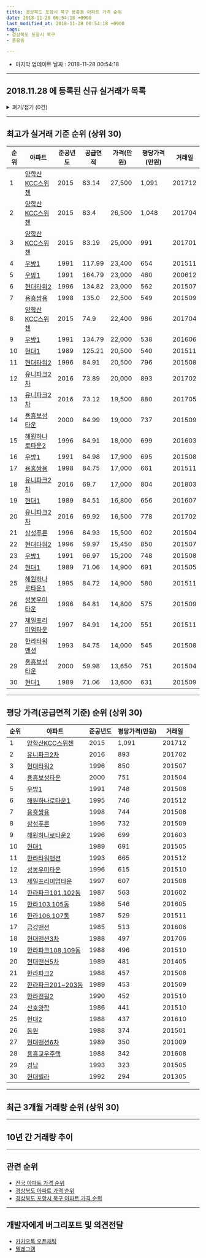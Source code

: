 ```yaml
---
title: 경상북도 포항시 북구 용흥동 아파트 가격 순위
date: 2018-11-28 00:54:18 +0900
last_modified_at: 2018-11-28 00:54:18 +0900
tags:
- 경상북도 포항시 북구
- 용흥동

---
```


* 마지막 업데이트 날짜 : 2018-11-28 00:54:18

---

## 2018.11.28 에 등록된 신규 실거래가 목록

<details>
<summary>펴기/접기 (0건)</summary>
<div markdown="1">

|아파트|준공년도|공급면적|가격(만원)|평당가격(만원)|거래일|
|---|---|---|---|---|---|
|없음||||||


</div>
</details>

---

## 최고가 실거래 기준 순위 (상위 30)


|순위|아파트|준공년도|공급면적|가격(만원)|평당가격(만원)|거래일|
|---|---|---|---|---|---|---|
|1|[양학산KCC스위첸](https://search.naver.com/search.naver?query=%EA%B2%BD%EC%83%81%EB%B6%81%EB%8F%84+%ED%8F%AC%ED%95%AD%EC%8B%9C+%EB%B6%81%EA%B5%AC+%EC%9A%A9%ED%9D%A5%EB%8F%99+%EC%96%91%ED%95%99%EC%82%B0KCC%EC%8A%A4%EC%9C%84%EC%B2%B8)|2015|83.14|27,500|1,091|201712|
|2|[양학산KCC스위첸](https://search.naver.com/search.naver?query=%EA%B2%BD%EC%83%81%EB%B6%81%EB%8F%84+%ED%8F%AC%ED%95%AD%EC%8B%9C+%EB%B6%81%EA%B5%AC+%EC%9A%A9%ED%9D%A5%EB%8F%99+%EC%96%91%ED%95%99%EC%82%B0KCC%EC%8A%A4%EC%9C%84%EC%B2%B8)|2015|83.4|26,500|1,048|201704|
|3|[양학산KCC스위첸](https://search.naver.com/search.naver?query=%EA%B2%BD%EC%83%81%EB%B6%81%EB%8F%84+%ED%8F%AC%ED%95%AD%EC%8B%9C+%EB%B6%81%EA%B5%AC+%EC%9A%A9%ED%9D%A5%EB%8F%99+%EC%96%91%ED%95%99%EC%82%B0KCC%EC%8A%A4%EC%9C%84%EC%B2%B8)|2015|83.19|25,000|991|201701|
|4|[우방1](https://search.naver.com/search.naver?query=%EA%B2%BD%EC%83%81%EB%B6%81%EB%8F%84+%ED%8F%AC%ED%95%AD%EC%8B%9C+%EB%B6%81%EA%B5%AC+%EC%9A%A9%ED%9D%A5%EB%8F%99+%EC%9A%B0%EB%B0%A91)|1991|117.99|23,400|654|201511|
|5|[우방1](https://search.naver.com/search.naver?query=%EA%B2%BD%EC%83%81%EB%B6%81%EB%8F%84+%ED%8F%AC%ED%95%AD%EC%8B%9C+%EB%B6%81%EA%B5%AC+%EC%9A%A9%ED%9D%A5%EB%8F%99+%EC%9A%B0%EB%B0%A91)|1991|164.79|23,000|460|200612|
|6|[현대타워2](https://search.naver.com/search.naver?query=%EA%B2%BD%EC%83%81%EB%B6%81%EB%8F%84+%ED%8F%AC%ED%95%AD%EC%8B%9C+%EB%B6%81%EA%B5%AC+%EC%9A%A9%ED%9D%A5%EB%8F%99+%ED%98%84%EB%8C%80%ED%83%80%EC%9B%8C2)|1996|134.82|23,000|562|201507|
|7|[용흥쌍용](https://search.naver.com/search.naver?query=%EA%B2%BD%EC%83%81%EB%B6%81%EB%8F%84+%ED%8F%AC%ED%95%AD%EC%8B%9C+%EB%B6%81%EA%B5%AC+%EC%9A%A9%ED%9D%A5%EB%8F%99+%EC%9A%A9%ED%9D%A5%EC%8C%8D%EC%9A%A9)|1998|135.0|22,500|549|201509|
|8|[양학산KCC스위첸](https://search.naver.com/search.naver?query=%EA%B2%BD%EC%83%81%EB%B6%81%EB%8F%84+%ED%8F%AC%ED%95%AD%EC%8B%9C+%EB%B6%81%EA%B5%AC+%EC%9A%A9%ED%9D%A5%EB%8F%99+%EC%96%91%ED%95%99%EC%82%B0KCC%EC%8A%A4%EC%9C%84%EC%B2%B8)|2015|74.9|22,400|986|201704|
|9|[우방1](https://search.naver.com/search.naver?query=%EA%B2%BD%EC%83%81%EB%B6%81%EB%8F%84+%ED%8F%AC%ED%95%AD%EC%8B%9C+%EB%B6%81%EA%B5%AC+%EC%9A%A9%ED%9D%A5%EB%8F%99+%EC%9A%B0%EB%B0%A91)|1991|134.79|22,000|538|201606|
|10|[현대1](https://search.naver.com/search.naver?query=%EA%B2%BD%EC%83%81%EB%B6%81%EB%8F%84+%ED%8F%AC%ED%95%AD%EC%8B%9C+%EB%B6%81%EA%B5%AC+%EC%9A%A9%ED%9D%A5%EB%8F%99+%ED%98%84%EB%8C%801)|1989|125.21|20,500|540|201511|
|11|[현대타워2](https://search.naver.com/search.naver?query=%EA%B2%BD%EC%83%81%EB%B6%81%EB%8F%84+%ED%8F%AC%ED%95%AD%EC%8B%9C+%EB%B6%81%EA%B5%AC+%EC%9A%A9%ED%9D%A5%EB%8F%99+%ED%98%84%EB%8C%80%ED%83%80%EC%9B%8C2)|1996|84.91|20,500|796|201508|
|12|[유니파크2차](https://search.naver.com/search.naver?query=%EA%B2%BD%EC%83%81%EB%B6%81%EB%8F%84+%ED%8F%AC%ED%95%AD%EC%8B%9C+%EB%B6%81%EA%B5%AC+%EC%9A%A9%ED%9D%A5%EB%8F%99+%EC%9C%A0%EB%8B%88%ED%8C%8C%ED%81%AC2%EC%B0%A8)|2016|73.89|20,000|893|201702|
|13|[유니파크2차](https://search.naver.com/search.naver?query=%EA%B2%BD%EC%83%81%EB%B6%81%EB%8F%84+%ED%8F%AC%ED%95%AD%EC%8B%9C+%EB%B6%81%EA%B5%AC+%EC%9A%A9%ED%9D%A5%EB%8F%99+%EC%9C%A0%EB%8B%88%ED%8C%8C%ED%81%AC2%EC%B0%A8)|2016|73.12|19,500|880|201705|
|14|[용흥보성타운](https://search.naver.com/search.naver?query=%EA%B2%BD%EC%83%81%EB%B6%81%EB%8F%84+%ED%8F%AC%ED%95%AD%EC%8B%9C+%EB%B6%81%EA%B5%AC+%EC%9A%A9%ED%9D%A5%EB%8F%99+%EC%9A%A9%ED%9D%A5%EB%B3%B4%EC%84%B1%ED%83%80%EC%9A%B4)|2000|84.99|19,000|737|201509|
|15|[해원하나로타운2](https://search.naver.com/search.naver?query=%EA%B2%BD%EC%83%81%EB%B6%81%EB%8F%84+%ED%8F%AC%ED%95%AD%EC%8B%9C+%EB%B6%81%EA%B5%AC+%EC%9A%A9%ED%9D%A5%EB%8F%99+%ED%95%B4%EC%9B%90%ED%95%98%EB%82%98%EB%A1%9C%ED%83%80%EC%9A%B42)|1996|84.91|18,000|699|201603|
|16|[우방1](https://search.naver.com/search.naver?query=%EA%B2%BD%EC%83%81%EB%B6%81%EB%8F%84+%ED%8F%AC%ED%95%AD%EC%8B%9C+%EB%B6%81%EA%B5%AC+%EC%9A%A9%ED%9D%A5%EB%8F%99+%EC%9A%B0%EB%B0%A91)|1991|84.98|17,900|695|201508|
|17|[용흥쌍용](https://search.naver.com/search.naver?query=%EA%B2%BD%EC%83%81%EB%B6%81%EB%8F%84+%ED%8F%AC%ED%95%AD%EC%8B%9C+%EB%B6%81%EA%B5%AC+%EC%9A%A9%ED%9D%A5%EB%8F%99+%EC%9A%A9%ED%9D%A5%EC%8C%8D%EC%9A%A9)|1998|84.75|17,000|661|201511|
|18|[유니파크2차](https://search.naver.com/search.naver?query=%EA%B2%BD%EC%83%81%EB%B6%81%EB%8F%84+%ED%8F%AC%ED%95%AD%EC%8B%9C+%EB%B6%81%EA%B5%AC+%EC%9A%A9%ED%9D%A5%EB%8F%99+%EC%9C%A0%EB%8B%88%ED%8C%8C%ED%81%AC2%EC%B0%A8)|2016|69.7|17,000|804|201803|
|19|[현대1](https://search.naver.com/search.naver?query=%EA%B2%BD%EC%83%81%EB%B6%81%EB%8F%84+%ED%8F%AC%ED%95%AD%EC%8B%9C+%EB%B6%81%EA%B5%AC+%EC%9A%A9%ED%9D%A5%EB%8F%99+%ED%98%84%EB%8C%801)|1989|84.51|16,800|656|201607|
|20|[유니파크2차](https://search.naver.com/search.naver?query=%EA%B2%BD%EC%83%81%EB%B6%81%EB%8F%84+%ED%8F%AC%ED%95%AD%EC%8B%9C+%EB%B6%81%EA%B5%AC+%EC%9A%A9%ED%9D%A5%EB%8F%99+%EC%9C%A0%EB%8B%88%ED%8C%8C%ED%81%AC2%EC%B0%A8)|2016|69.92|16,500|778|201702|
|21|[삼성푸른](https://search.naver.com/search.naver?query=%EA%B2%BD%EC%83%81%EB%B6%81%EB%8F%84+%ED%8F%AC%ED%95%AD%EC%8B%9C+%EB%B6%81%EA%B5%AC+%EC%9A%A9%ED%9D%A5%EB%8F%99+%EC%82%BC%EC%84%B1%ED%91%B8%EB%A5%B8)|1996|84.93|15,500|602|201504|
|22|[현대타워2](https://search.naver.com/search.naver?query=%EA%B2%BD%EC%83%81%EB%B6%81%EB%8F%84+%ED%8F%AC%ED%95%AD%EC%8B%9C+%EB%B6%81%EA%B5%AC+%EC%9A%A9%ED%9D%A5%EB%8F%99+%ED%98%84%EB%8C%80%ED%83%80%EC%9B%8C2)|1996|59.97|15,450|850|201507|
|23|[우방1](https://search.naver.com/search.naver?query=%EA%B2%BD%EC%83%81%EB%B6%81%EB%8F%84+%ED%8F%AC%ED%95%AD%EC%8B%9C+%EB%B6%81%EA%B5%AC+%EC%9A%A9%ED%9D%A5%EB%8F%99+%EC%9A%B0%EB%B0%A91)|1991|66.97|15,200|748|201508|
|24|[현대1](https://search.naver.com/search.naver?query=%EA%B2%BD%EC%83%81%EB%B6%81%EB%8F%84+%ED%8F%AC%ED%95%AD%EC%8B%9C+%EB%B6%81%EA%B5%AC+%EC%9A%A9%ED%9D%A5%EB%8F%99+%ED%98%84%EB%8C%801)|1989|71.06|14,900|691|201505|
|25|[해원하나로타운1](https://search.naver.com/search.naver?query=%EA%B2%BD%EC%83%81%EB%B6%81%EB%8F%84+%ED%8F%AC%ED%95%AD%EC%8B%9C+%EB%B6%81%EA%B5%AC+%EC%9A%A9%ED%9D%A5%EB%8F%99+%ED%95%B4%EC%9B%90%ED%95%98%EB%82%98%EB%A1%9C%ED%83%80%EC%9A%B41)|1995|84.72|14,900|580|201511|
|26|[성봉우미타운](https://search.naver.com/search.naver?query=%EA%B2%BD%EC%83%81%EB%B6%81%EB%8F%84+%ED%8F%AC%ED%95%AD%EC%8B%9C+%EB%B6%81%EA%B5%AC+%EC%9A%A9%ED%9D%A5%EB%8F%99+%EC%84%B1%EB%B4%89%EC%9A%B0%EB%AF%B8%ED%83%80%EC%9A%B4)|1996|84.81|14,800|575|201509|
|27|[제일프리미엄타운](https://search.naver.com/search.naver?query=%EA%B2%BD%EC%83%81%EB%B6%81%EB%8F%84+%ED%8F%AC%ED%95%AD%EC%8B%9C+%EB%B6%81%EA%B5%AC+%EC%9A%A9%ED%9D%A5%EB%8F%99+%EC%A0%9C%EC%9D%BC%ED%94%84%EB%A6%AC%EB%AF%B8%EC%97%84%ED%83%80%EC%9A%B4)|1997|84.91|14,200|551|201511|
|28|[한라타워맨션](https://search.naver.com/search.naver?query=%EA%B2%BD%EC%83%81%EB%B6%81%EB%8F%84+%ED%8F%AC%ED%95%AD%EC%8B%9C+%EB%B6%81%EA%B5%AC+%EC%9A%A9%ED%9D%A5%EB%8F%99+%ED%95%9C%EB%9D%BC%ED%83%80%EC%9B%8C%EB%A7%A8%EC%85%98)|1993|84.75|14,000|545|201508|
|29|[용흥보성타운](https://search.naver.com/search.naver?query=%EA%B2%BD%EC%83%81%EB%B6%81%EB%8F%84+%ED%8F%AC%ED%95%AD%EC%8B%9C+%EB%B6%81%EA%B5%AC+%EC%9A%A9%ED%9D%A5%EB%8F%99+%EC%9A%A9%ED%9D%A5%EB%B3%B4%EC%84%B1%ED%83%80%EC%9A%B4)|2000|59.98|13,650|751|201504|
|30|[현대1](https://search.naver.com/search.naver?query=%EA%B2%BD%EC%83%81%EB%B6%81%EB%8F%84+%ED%8F%AC%ED%95%AD%EC%8B%9C+%EB%B6%81%EA%B5%AC+%EC%9A%A9%ED%9D%A5%EB%8F%99+%ED%98%84%EB%8C%801)|1989|71.06|13,600|631|201509|


---

## 평당 가격(공급면적 기준) 순위 (상위 30)


|순위|아파트|준공년도|평당가격(만원)|거래일|
|---|---|---|---|---|
|1|[양학산KCC스위첸](https://search.naver.com/search.naver?query=%EA%B2%BD%EC%83%81%EB%B6%81%EB%8F%84+%ED%8F%AC%ED%95%AD%EC%8B%9C+%EB%B6%81%EA%B5%AC+%EC%9A%A9%ED%9D%A5%EB%8F%99+%EC%96%91%ED%95%99%EC%82%B0KCC%EC%8A%A4%EC%9C%84%EC%B2%B8)|2015|1,091|201712|
|2|[유니파크2차](https://search.naver.com/search.naver?query=%EA%B2%BD%EC%83%81%EB%B6%81%EB%8F%84+%ED%8F%AC%ED%95%AD%EC%8B%9C+%EB%B6%81%EA%B5%AC+%EC%9A%A9%ED%9D%A5%EB%8F%99+%EC%9C%A0%EB%8B%88%ED%8C%8C%ED%81%AC2%EC%B0%A8)|2016|893|201702|
|3|[현대타워2](https://search.naver.com/search.naver?query=%EA%B2%BD%EC%83%81%EB%B6%81%EB%8F%84+%ED%8F%AC%ED%95%AD%EC%8B%9C+%EB%B6%81%EA%B5%AC+%EC%9A%A9%ED%9D%A5%EB%8F%99+%ED%98%84%EB%8C%80%ED%83%80%EC%9B%8C2)|1996|850|201507|
|4|[용흥보성타운](https://search.naver.com/search.naver?query=%EA%B2%BD%EC%83%81%EB%B6%81%EB%8F%84+%ED%8F%AC%ED%95%AD%EC%8B%9C+%EB%B6%81%EA%B5%AC+%EC%9A%A9%ED%9D%A5%EB%8F%99+%EC%9A%A9%ED%9D%A5%EB%B3%B4%EC%84%B1%ED%83%80%EC%9A%B4)|2000|751|201504|
|5|[우방1](https://search.naver.com/search.naver?query=%EA%B2%BD%EC%83%81%EB%B6%81%EB%8F%84+%ED%8F%AC%ED%95%AD%EC%8B%9C+%EB%B6%81%EA%B5%AC+%EC%9A%A9%ED%9D%A5%EB%8F%99+%EC%9A%B0%EB%B0%A91)|1991|748|201508|
|6|[해원하나로타운1](https://search.naver.com/search.naver?query=%EA%B2%BD%EC%83%81%EB%B6%81%EB%8F%84+%ED%8F%AC%ED%95%AD%EC%8B%9C+%EB%B6%81%EA%B5%AC+%EC%9A%A9%ED%9D%A5%EB%8F%99+%ED%95%B4%EC%9B%90%ED%95%98%EB%82%98%EB%A1%9C%ED%83%80%EC%9A%B41)|1995|746|201512|
|7|[용흥쌍용](https://search.naver.com/search.naver?query=%EA%B2%BD%EC%83%81%EB%B6%81%EB%8F%84+%ED%8F%AC%ED%95%AD%EC%8B%9C+%EB%B6%81%EA%B5%AC+%EC%9A%A9%ED%9D%A5%EB%8F%99+%EC%9A%A9%ED%9D%A5%EC%8C%8D%EC%9A%A9)|1998|744|201508|
|8|[삼성푸른](https://search.naver.com/search.naver?query=%EA%B2%BD%EC%83%81%EB%B6%81%EB%8F%84+%ED%8F%AC%ED%95%AD%EC%8B%9C+%EB%B6%81%EA%B5%AC+%EC%9A%A9%ED%9D%A5%EB%8F%99+%EC%82%BC%EC%84%B1%ED%91%B8%EB%A5%B8)|1996|732|201509|
|9|[해원하나로타운2](https://search.naver.com/search.naver?query=%EA%B2%BD%EC%83%81%EB%B6%81%EB%8F%84+%ED%8F%AC%ED%95%AD%EC%8B%9C+%EB%B6%81%EA%B5%AC+%EC%9A%A9%ED%9D%A5%EB%8F%99+%ED%95%B4%EC%9B%90%ED%95%98%EB%82%98%EB%A1%9C%ED%83%80%EC%9A%B42)|1996|699|201603|
|10|[현대1](https://search.naver.com/search.naver?query=%EA%B2%BD%EC%83%81%EB%B6%81%EB%8F%84+%ED%8F%AC%ED%95%AD%EC%8B%9C+%EB%B6%81%EA%B5%AC+%EC%9A%A9%ED%9D%A5%EB%8F%99+%ED%98%84%EB%8C%801)|1989|691|201505|
|11|[한라타워맨션](https://search.naver.com/search.naver?query=%EA%B2%BD%EC%83%81%EB%B6%81%EB%8F%84+%ED%8F%AC%ED%95%AD%EC%8B%9C+%EB%B6%81%EA%B5%AC+%EC%9A%A9%ED%9D%A5%EB%8F%99+%ED%95%9C%EB%9D%BC%ED%83%80%EC%9B%8C%EB%A7%A8%EC%85%98)|1993|665|201512|
|12|[성봉우미타운](https://search.naver.com/search.naver?query=%EA%B2%BD%EC%83%81%EB%B6%81%EB%8F%84+%ED%8F%AC%ED%95%AD%EC%8B%9C+%EB%B6%81%EA%B5%AC+%EC%9A%A9%ED%9D%A5%EB%8F%99+%EC%84%B1%EB%B4%89%EC%9A%B0%EB%AF%B8%ED%83%80%EC%9A%B4)|1996|615|201510|
|13|[제일프리미엄타운](https://search.naver.com/search.naver?query=%EA%B2%BD%EC%83%81%EB%B6%81%EB%8F%84+%ED%8F%AC%ED%95%AD%EC%8B%9C+%EB%B6%81%EA%B5%AC+%EC%9A%A9%ED%9D%A5%EB%8F%99+%EC%A0%9C%EC%9D%BC%ED%94%84%EB%A6%AC%EB%AF%B8%EC%97%84%ED%83%80%EC%9A%B4)|1997|607|201508|
|14|[한라파크101,102동](https://search.naver.com/search.naver?query=%EA%B2%BD%EC%83%81%EB%B6%81%EB%8F%84+%ED%8F%AC%ED%95%AD%EC%8B%9C+%EB%B6%81%EA%B5%AC+%EC%9A%A9%ED%9D%A5%EB%8F%99+%ED%95%9C%EB%9D%BC%ED%8C%8C%ED%81%AC101%2C102%EB%8F%99)|1987|563|201602|
|15|[한라103,105동](https://search.naver.com/search.naver?query=%EA%B2%BD%EC%83%81%EB%B6%81%EB%8F%84+%ED%8F%AC%ED%95%AD%EC%8B%9C+%EB%B6%81%EA%B5%AC+%EC%9A%A9%ED%9D%A5%EB%8F%99+%ED%95%9C%EB%9D%BC103%2C105%EB%8F%99)|1986|546|201605|
|16|[한라106,107동](https://search.naver.com/search.naver?query=%EA%B2%BD%EC%83%81%EB%B6%81%EB%8F%84+%ED%8F%AC%ED%95%AD%EC%8B%9C+%EB%B6%81%EA%B5%AC+%EC%9A%A9%ED%9D%A5%EB%8F%99+%ED%95%9C%EB%9D%BC106%2C107%EB%8F%99)|1987|529|201511|
|17|[금강맨션](https://search.naver.com/search.naver?query=%EA%B2%BD%EC%83%81%EB%B6%81%EB%8F%84+%ED%8F%AC%ED%95%AD%EC%8B%9C+%EB%B6%81%EA%B5%AC+%EC%9A%A9%ED%9D%A5%EB%8F%99+%EA%B8%88%EA%B0%95%EB%A7%A8%EC%85%98)|1985|513|201606|
|18|[현대맨션3차](https://search.naver.com/search.naver?query=%EA%B2%BD%EC%83%81%EB%B6%81%EB%8F%84+%ED%8F%AC%ED%95%AD%EC%8B%9C+%EB%B6%81%EA%B5%AC+%EC%9A%A9%ED%9D%A5%EB%8F%99+%ED%98%84%EB%8C%80%EB%A7%A8%EC%85%983%EC%B0%A8)|1988|497|201706|
|19|[한라파크108,109동](https://search.naver.com/search.naver?query=%EA%B2%BD%EC%83%81%EB%B6%81%EB%8F%84+%ED%8F%AC%ED%95%AD%EC%8B%9C+%EB%B6%81%EA%B5%AC+%EC%9A%A9%ED%9D%A5%EB%8F%99+%ED%95%9C%EB%9D%BC%ED%8C%8C%ED%81%AC108%2C109%EB%8F%99)|1988|496|201510|
|20|[현대맨션5차](https://search.naver.com/search.naver?query=%EA%B2%BD%EC%83%81%EB%B6%81%EB%8F%84+%ED%8F%AC%ED%95%AD%EC%8B%9C+%EB%B6%81%EA%B5%AC+%EC%9A%A9%ED%9D%A5%EB%8F%99+%ED%98%84%EB%8C%80%EB%A7%A8%EC%85%985%EC%B0%A8)|1989|481|201405|
|21|[한라파크2](https://search.naver.com/search.naver?query=%EA%B2%BD%EC%83%81%EB%B6%81%EB%8F%84+%ED%8F%AC%ED%95%AD%EC%8B%9C+%EB%B6%81%EA%B5%AC+%EC%9A%A9%ED%9D%A5%EB%8F%99+%ED%95%9C%EB%9D%BC%ED%8C%8C%ED%81%AC2)|1988|457|201508|
|22|[한라파크201~203동](https://search.naver.com/search.naver?query=%EA%B2%BD%EC%83%81%EB%B6%81%EB%8F%84+%ED%8F%AC%ED%95%AD%EC%8B%9C+%EB%B6%81%EA%B5%AC+%EC%9A%A9%ED%9D%A5%EB%8F%99+%ED%95%9C%EB%9D%BC%ED%8C%8C%ED%81%AC201%7E203%EB%8F%99)|1989|453|201509|
|23|[한라전원2](https://search.naver.com/search.naver?query=%EA%B2%BD%EC%83%81%EB%B6%81%EB%8F%84+%ED%8F%AC%ED%95%AD%EC%8B%9C+%EB%B6%81%EA%B5%AC+%EC%9A%A9%ED%9D%A5%EB%8F%99+%ED%95%9C%EB%9D%BC%EC%A0%84%EC%9B%902)|1990|452|201510|
|24|[산호양학](https://search.naver.com/search.naver?query=%EA%B2%BD%EC%83%81%EB%B6%81%EB%8F%84+%ED%8F%AC%ED%95%AD%EC%8B%9C+%EB%B6%81%EA%B5%AC+%EC%9A%A9%ED%9D%A5%EB%8F%99+%EC%82%B0%ED%98%B8%EC%96%91%ED%95%99)|1986|441|201510|
|25|[현대2](https://search.naver.com/search.naver?query=%EA%B2%BD%EC%83%81%EB%B6%81%EB%8F%84+%ED%8F%AC%ED%95%AD%EC%8B%9C+%EB%B6%81%EA%B5%AC+%EC%9A%A9%ED%9D%A5%EB%8F%99+%ED%98%84%EB%8C%802)|1988|437|201610|
|26|[동원](https://search.naver.com/search.naver?query=%EA%B2%BD%EC%83%81%EB%B6%81%EB%8F%84+%ED%8F%AC%ED%95%AD%EC%8B%9C+%EB%B6%81%EA%B5%AC+%EC%9A%A9%ED%9D%A5%EB%8F%99+%EB%8F%99%EC%9B%90)|1988|374|201501|
|27|[현대맨션6차](https://search.naver.com/search.naver?query=%EA%B2%BD%EC%83%81%EB%B6%81%EB%8F%84+%ED%8F%AC%ED%95%AD%EC%8B%9C+%EB%B6%81%EA%B5%AC+%EC%9A%A9%ED%9D%A5%EB%8F%99+%ED%98%84%EB%8C%80%EB%A7%A8%EC%85%986%EC%B0%A8)|1989|350|201009|
|28|[용흥교우주택](https://search.naver.com/search.naver?query=%EA%B2%BD%EC%83%81%EB%B6%81%EB%8F%84+%ED%8F%AC%ED%95%AD%EC%8B%9C+%EB%B6%81%EA%B5%AC+%EC%9A%A9%ED%9D%A5%EB%8F%99+%EC%9A%A9%ED%9D%A5%EA%B5%90%EC%9A%B0%EC%A3%BC%ED%83%9D)|1988|342|201608|
|29|[경남](https://search.naver.com/search.naver?query=%EA%B2%BD%EC%83%81%EB%B6%81%EB%8F%84+%ED%8F%AC%ED%95%AD%EC%8B%9C+%EB%B6%81%EA%B5%AC+%EC%9A%A9%ED%9D%A5%EB%8F%99+%EA%B2%BD%EB%82%A8)|1993|323|201505|
|30|[현대빌라](https://search.naver.com/search.naver?query=%EA%B2%BD%EC%83%81%EB%B6%81%EB%8F%84+%ED%8F%AC%ED%95%AD%EC%8B%9C+%EB%B6%81%EA%B5%AC+%EC%9A%A9%ED%9D%A5%EB%8F%99+%ED%98%84%EB%8C%80%EB%B9%8C%EB%9D%BC)|1992|294|201305|


---

## 최근 3개월 거래량 순위 (상위 30)


<div style="width:100%;">
    <canvas id="deal_count_ranking" height="250"></canvas>
</div>


<script>
new Chart(document.getElementById("deal_count_ranking"), {
    type: 'horizontalBar',
    data: {
        labels: ['우방1', '용흥쌍용', '현대타워2', '성봉우미타운', '용흥교우주택', '현대1', '삼성푸른', '해원하나로타운1', '해원하나로타운2', '한라파크2', '양학산KCC스위첸'],
        datasets: [{
            label: '실거래 수',
            data: [20, 5, 4, 2, 2, 1, 1, 1, 1, 1, 1],
            borderColor: "rgba(255, 0, 128, 1)",
            backgroundColor: "rgba(255, 0, 128, 0.5)",
            fill: false,
        }]
    },
    options: {
        responsive: true,
        title: {
            display: true,
            text: '최근 3개월 거래량 순위'
        },
        tooltips: {
            mode: 'index',
            intersect: false,
            callbacks: {
                title: function(tooltipItems, data) {
                    return "실거래 수:";
                },
                label: function(tooltipItem, data) {
                    return data.labels[tooltipItem.index] + ": " + tooltipItem.xLabel;
                }
            }
        },
        hover: {
            mode: 'nearest',
            intersect: true
        },
        scales: {
            xAxes: [{
                display: true,
                scaleLabel: {
                    display: true,
                    labelString: '실거래 수'
                },
                ticks: {
                    suggestedMin: 0,
                }
            }],
            yAxes: [{
                display: true,
                ticks: {
                    autoSkip: false,
                    callback: function(value, index, values) {
                        if (value.length > 15)
                            return value.substr(0, 13) + "...";
                        else
                            return value;
                    }
                },
                scaleLabel: {
                    display: false,
                }
            }]
        }
    }
});

</script>


---

## 10년 간 거래량 추이


<div style="width:100%;">
    <canvas id="deal_progress" height="250"></canvas>
</div>

<script>
new Chart(document.getElementById("deal_progress"), {
    type: 'line',
    data: {
        labels: ['200811','200812','200901','200902','200903','200904','200905','200906','200907','200908','200909','200910','200911','200912','201001','201002','201003','201004','201005','201006','201007','201008','201009','201010','201011','201012','201101','201102','201103','201104','201105','201106','201107','201108','201109','201110','201111','201112','201201','201202','201203','201204','201205','201206','201207','201208','201209','201210','201211','201212','201301','201302','201303','201304','201305','201306','201307','201308','201309','201310','201311','201312','201401','201402','201403','201404','201405','201406','201407','201408','201409','201410','201411','201412','201501','201502','201503','201504','201505','201506','201507','201508','201509','201510','201511','201512','201601','201602','201603','201604','201605','201606','201607','201608','201609','201610','201611','201612','201701','201702','201703','201704','201705','201706','201707','201708','201709','201710','201711','201712','201801','201802','201803','201804','201805','201806','201807','201808','201809','201810','201811'],
        datasets: [{
            label: '실거래 수',
            pointRadius: 1,
            data: [26, 10, 14, 47, 37, 39, 27, 33, 36, 35, 49, 37, 34, 39, 29, 40, 47, 41, 32, 28, 32, 31, 38, 37, 53, 45, 36, 51, 56, 41, 54, 54, 58, 41, 50, 63, 57, 44, 36, 59, 54, 59, 44, 38, 28, 23, 30, 56, 59, 35, 30, 42, 35, 53, 49, 37, 22, 39, 42, 66, 37, 34, 34, 46, 47, 27, 44, 36, 25, 37, 41, 32, 49, 20, 45, 33, 63, 66, 47, 45, 38, 35, 36, 31, 21, 11, 10, 13, 20, 22, 16, 17, 19, 22, 24, 23, 25, 29, 21, 21, 32, 22, 38, 24, 13, 29, 26, 20, 18, 19, 22, 24, 27, 19, 21, 15, 14, 23, 14, 21, 4],
            borderColor: "rgba(255, 201, 14, 1)",
            backgroundColor: "rgba(255, 201, 14, 0.5)",
            fill: true,
        }]
    },
    options: {
        responsive: true,
        title: {
            display: true,
            text: '10년간 거래량 추이'
        },
        tooltips: {
            mode: 'index',
            intersect: false,
        },
        hover: {
            mode: 'nearest',
            intersect: true
        },
        scales: {
            xAxes: [{
                display: true,
                scaleLabel: {
                    display: true,
                    labelString: '년/월'
                }
            }],
            yAxes: [{
                display: true,
                ticks: {
                    suggestedMin: 0,
                },
                scaleLabel: {
                    display: true,
                    labelString: '실거래 수'
                }
            }]
        }
    }
});

</script>


---

## 관련 순위

- [전국 아파트 가격 순위](https://inasie.github.io/apt-ranking/전국)
- [경상북도 아파트 가격 순위](https://inasie.github.io/apt-ranking/경상북도)
- [경상북도 포항시 북구 아파트 가격 순위](https://inasie.github.io/apt-ranking/경상북도-포항시-북구)


---

## 개발자에게 버그리포트 및 의견전달

- [카카오톡 오픈채팅](https://open.kakao.com/o/gLJUAP4)
- [텔레그램](https://t.me/inasie)

